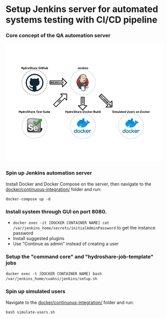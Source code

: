 # Setup Jenkins server for automated systems testing with CI/CD pipeline

### Core concept of the QA automation server
![automation server concept](automation-server-concept.png)

### Spin up Jenkins automation server
Install Docker and Docker Compose on the server, then navigate to the [docker/continuous-integration/](https://github.com/CUAHSI/QA-AutomationEngine/blob/develop/docker/continuous-integration/) folder and run:
```
docker-compose up -d
```
### Install system through GUI on port 8080.
* ``` docker exec -it [DOCKER CONTAINER NAME] cat /var/jenkins_home/secrets/initialAdminPassword ``` to get the instance password
* Install suggested plugins
* Use "Continue as admin" instead of creating a user
### Setup the "command core" and "hydroshare-job-template" jobs
```
docker exec -t [DOCKER CONTAINER NAME] bash /var/jenkins_home/cuahsi/jenkins/setup.sh
```
### Spin up simulated users
Navigate to the [docker/continuous-integration/](https://github.com/CUAHSI/QA-AutomationEngine/blob/develop/docker/continuous-integration/) folder and run:
```
bash simulate-users.sh
```